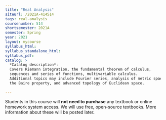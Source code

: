 ```yaml
---
title: "Real Analysis"
siteurl: /2021A-414514
tags: real-analysis
coursenumber: 514
shortsemester: 2021A
semester: Spring
year: 2021
layout: mycourse
syllabus_html:
syllabus_standalone_html:
syllabus_pdf:
catalog: >
  *Catalog description*:
  Covers Riemann integration, the fundamental theorem of calculus,
  sequences and series of functions, multivariable calculus.
  Additional topics may include Fourier series, analysis of metric spaces,
  the Baire property, and advanced topology of Euclidean space.

---
```


Students in this course will **not need to purchase** any textbook
or online homework system access.
We will use free, open-source textbooks.
More information about these will be posted later.
